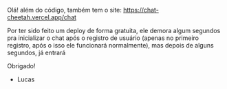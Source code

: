 Olá! além do código, também tem o site: https://chat-cheetah.vercel.app/chat

Por ter sido feito um deploy de forma gratuita, ele demora algum segundos pra inicializar o chat após o registro de usuário (apenas no primeiro registro, após o isso ele funcionará normalmente), mas depois de alguns segundos, já entrará 

Obrigado!

- Lucas

